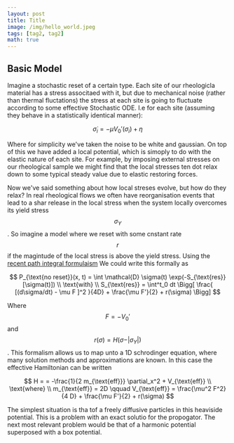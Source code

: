 ```yaml
---
layout: post
title: Title
image: /img/hello_world.jpeg
tags: [tag2, tag2]
math: true
---
```



<script src='https://cdnjs.cloudflare.com/ajax/libs/mathjax/2.7.5/MathJax.js?config=TeX-MML-AM_CHTML' async></script>

<h2> Basic Model </h2>

Imagine a stochastic reset of a certain type. Each site of our rheologicla material has a stress associtaed with it, but due to mechanical noise (rather than thermal fluctations) the stress at each site is going to fluctuate according to some effective Stochastic ODE. I.e for each site (assuming they behave in a statistically identical manner):

$$
\dot{\sigma}_i = - \mu V_0 ' (\sigma_i) + \eta
$$

Where for simplicity we've taken the noise to be white and gaussian. On top of this we have added a local potential, which is simoply to do with the elastic nature of each site. For example, by imposing external stresses on our rheological sample we might find that the local stresses ten dot relax down to some typical steady value due to elastic restoring forces. 

Now we've said something about how local streses evolve, but how do they relax? In real rheological flows we often have reorganisation events that lead to a shar release in the local stress when the system locally overcomes its yield stress $$ \sigma_Y$$. So imagine a model where we reset with some cnstant rate $$r$$ if the magintude of the local stress is  above the yield stress. Using the <a href=""> recent path integral formulaism</a> We could write this formally as 

$$
P_{\text{no reset}}(x, t) = \int \mathcal{D} \sigma(t) \exp(-S_{\text{res}}[\sigma(t)]) \\
\text{with} \\
S_{\text{res}} = \int^t_0 dt \Bigg[ \frac{ [(d\sigma/dt) - \mu F ]^2 }{4D} + \frac{\mu F'}{2} + r(\sigma) \Bigg]
$$

Where $$F = -  V_0 '$$ and $$r(\sigma) = H(\sigma - \vert \sigma_Y \vert )$$. This formalism allows us to map unto a 1D schrodinger equation, where many solution methods and approximations are known. In this case the effective Hamiltonian can be written

$$ H = = -\frac{1}{2 m_{\text{eff}}} \partial_x^2 + V_{\text{eff}} \\
\text{where} \\
m_{\text{eff}} = 2D \qquad V_{\text{eff}} = \frac{\mu^2 F^2}{4 D} + \frac{\mu F'}{2} + r(\sigma)
$$

The simplest situation is tha tof a freely diffusive particles in this heaviside potential. This is a problem with an exact solutio for the propogator. The next most relevant problem would be that of a harmonic potential superposed with a box potential.
